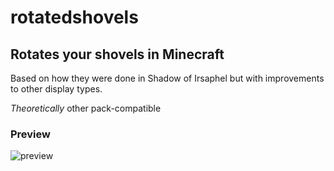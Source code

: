# rotatedshovels
 ## Rotates your shovels in Minecraft

 Based on how they were done in Shadow of Irsaphel but with improvements to other display types.

*Theoretically* other pack-compatible

### **Preview**

![preview](https://github.com/epicacrylic/rotatedshovels/assets/4714951/3581986e-c6e0-4a96-bb25-3822173ef526)
